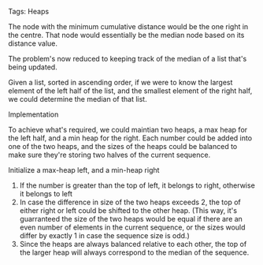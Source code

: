 Tags: Heaps

The node with the minimum cumulative distance would be the one right in the centre.
That node would essentially be the median node based on its distance value.

The problem's now reduced to keeping track of the median of a list that's being updated.

Given a list, sorted in ascending order, if we were to know the largest element of the left half of the list, and the smallest element of the right half, we could determine the median of that list.

Implementation

To achieve what's required, we could maintian two heaps, a max heap for the left half, and a min heap for the right.
Each number could be added into one of the two heaps, and the sizes of the heaps could be balanced to make sure they're storing two halves of the current sequence.

Initialize a max-heap left, and a min-heap right
1. If the number is greater than the top of left, it belongs to right, otherwise it belongs to left
2. In case the difference in size of the two heaps exceeds 2, the top of either right or left could be shifted to the other heap. (This way, it's guarranteed the size of the two heaps would be equal if there are an even number of elements in the current sequence, or the sizes would differ by exactly 1 in case the sequence size is odd.)
3. Since the heaps are always balanced relative to each other, the top of the larger heap will always correspond to the median of the sequence.